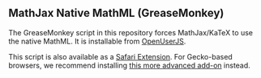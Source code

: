 MathJax Native MathML (GreaseMonkey)
------------------------------------

The GreaseMonkey script in this repository forces MathJax/KaTeX to use the
native MathML. It is installable from
[OpenUserJS](https://openuserjs.org/scripts/fred.wang/MathJax_Native_MathML).

This script is also available as a
[Safari Extension](https://github.com/fred-wang/mathjax-native-mathml-safari).
For Gecko-based browsers, we recommend installing [this more advanced add-on](https://addons.mozilla.org/en-US/addon/mathjax-native-mathml/) instead.
